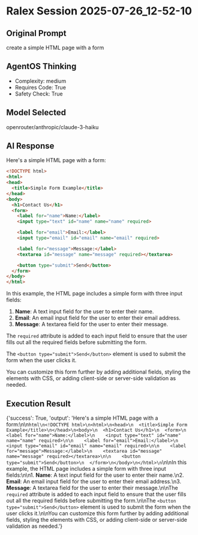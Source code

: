 # Ralex Session 2025-07-26_12-52-10

## Original Prompt
create a simple HTML page with a form

## AgentOS Thinking
- Complexity: medium
- Requires Code: True
- Safety Check: True

## Model Selected
openrouter/anthropic/claude-3-haiku

## AI Response
Here's a simple HTML page with a form:

```html
<!DOCTYPE html>
<html>
<head>
  <title>Simple Form Example</title>
</head>
<body>
  <h1>Contact Us</h1>
  <form>
    <label for="name">Name:</label>
    <input type="text" id="name" name="name" required>

    <label for="email">Email:</label>
    <input type="email" id="email" name="email" required>

    <label for="message">Message:</label>
    <textarea id="message" name="message" required></textarea>

    <button type="submit">Send</button>
  </form>
</body>
</html>
```

In this example, the HTML page includes a simple form with three input fields:

1. **Name**: A text input field for the user to enter their name.
2. **Email**: An email input field for the user to enter their email address.
3. **Message**: A textarea field for the user to enter their message.

The `required` attribute is added to each input field to ensure that the user fills out all the required fields before submitting the form.

The `<button type="submit">Send</button>` element is used to submit the form when the user clicks it.

You can customize this form further by adding additional fields, styling the elements with CSS, or adding client-side or server-side validation as needed.

## Execution Result
{'success': True, 'output': 'Here\'s a simple HTML page with a form:\n\n```html\n<!DOCTYPE html>\n<html>\n<head>\n  <title>Simple Form Example</title>\n</head>\n<body>\n  <h1>Contact Us</h1>\n  <form>\n    <label for="name">Name:</label>\n    <input type="text" id="name" name="name" required>\n\n    <label for="email">Email:</label>\n    <input type="email" id="email" name="email" required>\n\n    <label for="message">Message:</label>\n    <textarea id="message" name="message" required></textarea>\n\n    <button type="submit">Send</button>\n  </form>\n</body>\n</html>\n```\n\nIn this example, the HTML page includes a simple form with three input fields:\n\n1. **Name**: A text input field for the user to enter their name.\n2. **Email**: An email input field for the user to enter their email address.\n3. **Message**: A textarea field for the user to enter their message.\n\nThe `required` attribute is added to each input field to ensure that the user fills out all the required fields before submitting the form.\n\nThe `<button type="submit">Send</button>` element is used to submit the form when the user clicks it.\n\nYou can customize this form further by adding additional fields, styling the elements with CSS, or adding client-side or server-side validation as needed.'}
